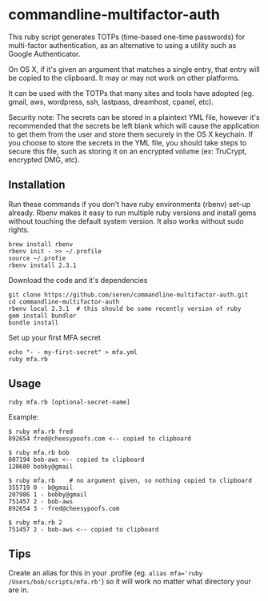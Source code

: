 commandline-multifactor-auth
===============

This ruby script generates TOTPs (time-based one-time passwords) for multi-factor authentication, as an alternative to using a utility such as Google Authenticator.

On OS X, if it's given an argument that matches a single entry, that entry will be copied to the clipboard. It may or may not work on other platforms.

It can be used with the TOTPs that many sites and tools have adopted (eg. gmail, aws, wordpress, ssh, lastpass, dreamhost, cpanel, etc).

Security note: The secrets can be stored in a plaintext YML file, however it's recommended that the secrets be left blank which will cause the application to get them from the user and store them securely in the OS X keychain. If you choose to store the secrets in the YML file, you should take steps to secure this file, such as storing it on an encrypted volume (ex: TruCrypt, encrypted DMG, etc).


## Installation ##

Run these commands if you don't have ruby environments (rbenv) set-up already. Rbenv makes it easy to run multiple ruby versions and install gems without touching the default system version. It also works without sudo rights.

    brew install rbenv
    rbenv init - >> ~/.profile
    source ~/.profie
    rbenv install 2.3.1

Download the code and it's dependencies

    git clone https://github.com/seren/commandline-multifactor-auth.git
    cd commandline-multifactor-auth
    rbenv local 2.3.1  # this should be some recently version of ruby
    gem install bundler
    bundle install

Set up your first MFA secret

    echo "- - my-first-secret" > mfa.yml
    ruby mfa.rb



## Usage ##

`ruby mfa.rb [optional-secret-name]`

Example:

    $ ruby mfa.rb fred
    892654 fred@cheesypoofs.com <-- copied to clipboard

    $ ruby mfa.rb bob
    807194 bob-aws <-- copied to clipboard
    120680 bobby@gmail

    $ ruby mfa.rb    # no argument given, so nothing copied to clipboard
    355719 0 - b@gmail
    207986 1 - bobby@gmail
    751457 2 - bob-aws
    892654 3 - fred@cheesypoofs.com

    $ ruby mfa.rb 2
    751457 2 - bob-aws <-- copied to clipboard


## Tips ##

Create an alias for this in your .profile (eg. `alias mfa='ruby /Users/bob/scripts/mfa.rb'`) so it will work no matter what directory your are in.
